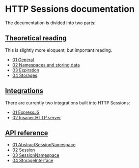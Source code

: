 # HTTP Sessions documentation

The documentation is divided into two parts:

## [Theoretical reading](theoretical-reading/readme.md)

This is slightly more eloquent, but important reading.

 - [01 General](theoretical-reading/01-general.md)
 - [02 Namespaces and storing data](theoretical-reading/02-namespaces-and-storing-data.md)
 - [03 Expiration](theoretical-reading/03-expiration.md)
 - [04 Storages](theoretical-reading/04-storages.md)

## [Integrations](integrations/readme.md)

There are currently two integrations built into HTTP Sessions:

 - [01 ExpressJS](integrations/01-express.md)
 - [02 Insaner HTTP server](integrations/02-insaner.md)

## [API reference](api/readme.md)

 - [01 AbstractSessionNamespace](api/01-abstract-session-namespace.md)
 - [02 Session](api/02-session.md)
 - [03 SessionNamespace](api/03-session-namespace.md)
 - [04 StorageInterface](api/04-storage-interface.md)
